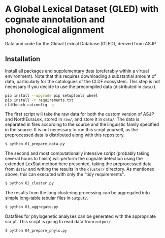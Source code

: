 # A Global Lexical Dataset (GLED) with cognate annotation and phonological alignment

Data and code for the Global Lexical Database (GLED), derived from ASJP

## Installation


Install all packages and supplementary data (preferably within a virtual environment). Note that this requires downloading a substantial amount of data, particularly for the catalogues of the CLDF ecosystem. This step is not necessary if you decide to use the precompiled data (distributed in `data/`).

```bash
pip install --upgrade pip setuptools wheel 
pip install -r requirements.txt
cldfbench catconfig -q
```

The first script will take the raw data for both the custom version of ASJP
and NorthEuraLex, stored in `raw/`, and store it in `data/`. The data is
separated in files according to the source and the linguistic family specified
in the source. It is not necessary to run this script yourself, as the
preprocessed data is distributed along with this repository.

```bash
$ python 01_prepare_data.py
```

The second and most computationally intensive script (probably taking
several hours to finish) will perform the
cognate detection using the extended LexStat method here presented, taking
the preprocessed data from `data/` and writing the results in the
`cluster/` directory. As mentioned above, this can executed with only
the "tidy requirements".

```bash
$ python 02_cluster.py
```

The results from the long clustering processing can be aggregated into
simple long-table tabular files in `output/`.

```bash
$ python 03_aggregate.py
```

Datafiles for phylogenetic analyses can be generated with the appropriate
script. This script is going to read data from `output/`.

```bash
$ python 04_prepare_phylo.py
```
